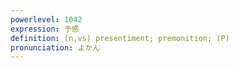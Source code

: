 ```yaml
---
powerlevel: 1042
expression: 予感
definition: (n,vs) presentiment; premonition; (P)
pronunciation: よかん
---
```

